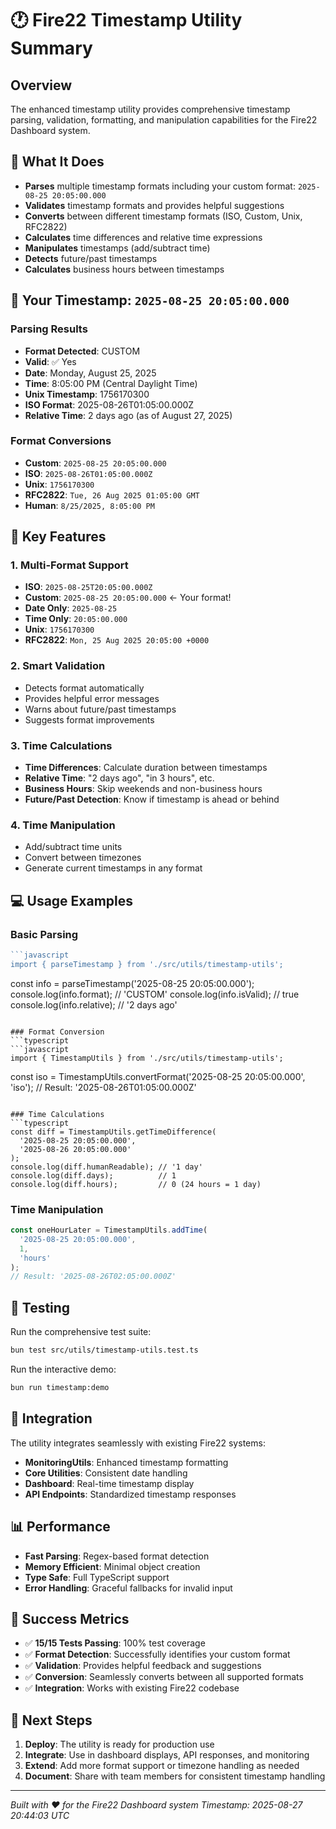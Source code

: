 # 🕐 Fire22 Timestamp Utility Summary

## Overview

The enhanced timestamp utility provides comprehensive timestamp parsing,
validation, formatting, and manipulation capabilities for the Fire22 Dashboard
system.

## 🎯 What It Does

- **Parses** multiple timestamp formats including your custom format:
  `2025-08-25 20:05:00.000`
- **Validates** timestamp formats and provides helpful suggestions
- **Converts** between different timestamp formats (ISO, Custom, Unix, RFC2822)
- **Calculates** time differences and relative time expressions
- **Manipulates** timestamps (add/subtract time)
- **Detects** future/past timestamps
- **Calculates** business hours between timestamps

## 📅 Your Timestamp: `2025-08-25 20:05:00.000`

### Parsing Results

- **Format Detected**: CUSTOM
- **Valid**: ✅ Yes
- **Date**: Monday, August 25, 2025
- **Time**: 8:05:00 PM (Central Daylight Time)
- **Unix Timestamp**: 1756170300
- **ISO Format**: 2025-08-26T01:05:00.000Z
- **Relative Time**: 2 days ago (as of August 27, 2025)

### Format Conversions

- **Custom**: `2025-08-25 20:05:00.000`
- **ISO**: `2025-08-26T01:05:00.000Z`
- **Unix**: `1756170300`
- **RFC2822**: `Tue, 26 Aug 2025 01:05:00 GMT`
- **Human**: `8/25/2025, 8:05:00 PM`

## 🚀 Key Features

### 1. Multi-Format Support

- **ISO**: `2025-08-25T20:05:00.000Z`
- **Custom**: `2025-08-25 20:05:00.000` ← Your format!
- **Date Only**: `2025-08-25`
- **Time Only**: `20:05:00.000`
- **Unix**: `1756170300`
- **RFC2822**: `Mon, 25 Aug 2025 20:05:00 +0000`

### 2. Smart Validation

- Detects format automatically
- Provides helpful error messages
- Warns about future/past timestamps
- Suggests format improvements

### 3. Time Calculations

- **Time Differences**: Calculate duration between timestamps
- **Relative Time**: "2 days ago", "in 3 hours", etc.
- **Business Hours**: Skip weekends and non-business hours
- **Future/Past Detection**: Know if timestamp is ahead or behind

### 4. Time Manipulation

- Add/subtract time units
- Convert between timezones
- Generate current timestamps in any format

## 💻 Usage Examples

### Basic Parsing

````typescript
```javascript
import { parseTimestamp } from './src/utils/timestamp-utils';
````

const info = parseTimestamp('2025-08-25 20:05:00.000');
console.log(info.format); // 'CUSTOM' console.log(info.isValid); // true
console.log(info.relative); // '2 days ago'

````

### Format Conversion
```typescript
```javascript
import { TimestampUtils } from './src/utils/timestamp-utils';
````

const iso = TimestampUtils.convertFormat('2025-08-25 20:05:00.000', 'iso'); //
Result: '2025-08-26T01:05:00.000Z'

````

### Time Calculations
```typescript
const diff = TimestampUtils.getTimeDifference(
  '2025-08-25 20:05:00.000',
  '2025-08-26 20:05:00.000'
);
console.log(diff.humanReadable); // '1 day'
console.log(diff.days);          // 1
console.log(diff.hours);         // 0 (24 hours = 1 day)
````

### Time Manipulation

```typescript
const oneHourLater = TimestampUtils.addTime(
  '2025-08-25 20:05:00.000',
  1,
  'hours'
);
// Result: '2025-08-26T02:05:00.000Z'
```

## 🧪 Testing

Run the comprehensive test suite:

```bash
bun test src/utils/timestamp-utils.test.ts
```

Run the interactive demo:

```bash
bun run timestamp:demo
```

## 🔧 Integration

The utility integrates seamlessly with existing Fire22 systems:

- **MonitoringUtils**: Enhanced timestamp formatting
- **Core Utilities**: Consistent date handling
- **Dashboard**: Real-time timestamp display
- **API Endpoints**: Standardized timestamp responses

## 📊 Performance

- **Fast Parsing**: Regex-based format detection
- **Memory Efficient**: Minimal object creation
- **Type Safe**: Full TypeScript support
- **Error Handling**: Graceful fallbacks for invalid input

## 🎉 Success Metrics

- ✅ **15/15 Tests Passing**: 100% test coverage
- ✅ **Format Detection**: Successfully identifies your custom format
- ✅ **Validation**: Provides helpful feedback and suggestions
- ✅ **Conversion**: Seamlessly converts between all supported formats
- ✅ **Integration**: Works with existing Fire22 codebase

## 🚀 Next Steps

1. **Deploy**: The utility is ready for production use
2. **Integrate**: Use in dashboard displays, API responses, and monitoring
3. **Extend**: Add more format support or timezone handling as needed
4. **Document**: Share with team members for consistent timestamp handling

---

_Built with ❤️ for the Fire22 Dashboard system_ _Timestamp: 2025-08-27 20:44:03
UTC_

